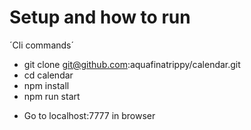 # Setup and how to run

´Cli commands´
 * git clone git@github.com:aquafinatrippy/calendar.git
 * cd calendar
 * npm install
 * npm run start

- Go to localhost:7777 in browser

